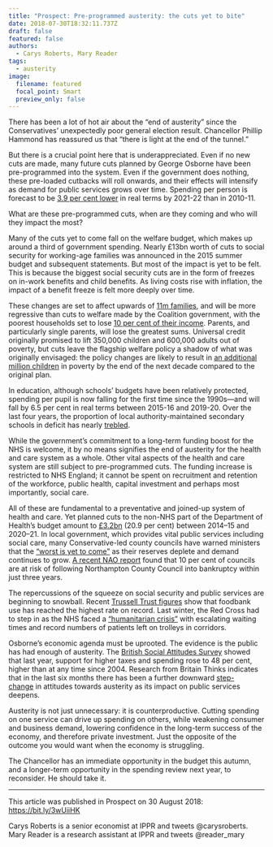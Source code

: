 ```yaml
---
title: "Prospect: Pre-programmed austerity: the cuts yet to bite"
date: 2018-07-30T18:32:11.737Z
draft: false
featured: false
authors:
  - Carys Roberts, Mary Reader
tags:
  - austerity
image:
  filename: featured
  focal_point: Smart
  preview_only: false
---
```

There has been a lot of hot air about the “end of austerity” since the Conservatives’ unexpectedly poor general election result. Chancellor Phillip Hammond has reassured us that “there is light at the end of the tunnel.”

But there is a crucial point here that is underappreciated. Even if no new cuts are made, many future cuts planned by George Osborne have been pre-programmed into the system. Even if the government does nothing, these pre-loaded cutbacks will roll onwards, and their effects will intensify as demand for public services grows over time. Spending per person is forecast to be [3.9 per cent lower](https://www.resolutionfoundation.org/app/uploads/2017/07/Austerity-v2.pdf) in real terms by 2021-22 than in 2010-11.

What are these pre-programmed cuts, when are they coming and who will they impact the most?

Many of the cuts yet to come fall on the welfare budget, which makes up around a third of government spending. Nearly £13bn worth of cuts to social security for working-age families was announced in the 2015 summer budget and subsequent statements. But most of the impact is yet to be felt. This is because the biggest social security cuts are in the form of freezes on in-work benefits and child benefits. As living costs rise with inflation, the impact of a benefit freeze is felt more deeply over time.

These changes are set to affect upwards of [11m families](https://www.resolutionfoundation.org/app/uploads/2017/07/Austerity-v2.pdf), and will be more regressive than cuts to welfare made by the Coalition government, with the poorest households set to lose [10 per cent of their income](https://www.ifs.org.uk/uploads/Spring%20Statement%202018%20-%20Carl%20Emmerson.pdf). Parents, and particularly single parents, will lose the greatest sums. Universal credit originally promised to lift 350,000 children and 600,000 adults out of poverty, but cuts leave the flagship welfare policy a shadow of what was originally envisaged: the policy changes are likely to result in [an additional million children](http://cpag.org.uk/content/austerity-generation-impact-decade-cuts-family-incomes-and-child-poverty) in poverty by the end of the next decade compared to the original plan.

In education, although schools’ budgets have been relatively protected, spending per pupil is now falling for the first time since the 1990s—and will fall by 6.5 per cent in real terms between 2015-16 and 2019-20. Over the last four years, the proportion of local authority-maintained secondary schools in deficit has nearly [trebled](https://epi.org.uk/wp-content/uploads/2018/03/Schools-funding-pressures_EPI.pdf).

While the government’s commitment to a long-term funding boost for the NHS is welcome, it by no means signifies the end of austerity for the health and care system as a whole. Other vital aspects of the health and care system are still subject to pre-programmed cuts. The funding increase is restricted to NHS England; it cannot be spent on recruitment and retention of the workforce, public health, capital investment and perhaps most importantly, social care.

All of these are fundamental to a preventative and joined-up system of health and care. Yet planned cuts to the non-NHS part of the Department of Health’s budget amount to [£3.2bn](https://www.ifs.org.uk/publications/8879) (20.9 per cent) between 2014–15 and 2020–21. In local government, which provides vital public services including social care, many Conservative-led county councils have warned ministers that the [“worst is yet to come”](https://www.theguardian.com/politics/2018/jun/27/english-councils-warn-worst-is-yet-to-come-on-cuts) as their reserves deplete and demand continues to grow. [A recent NAO report](https://www.nao.org.uk/wp-content/uploads/2018/03/Financial-sustainabilty-of-local-authorites-2018.pdf) found that 10 per cent of councils are at risk of following Northampton County Council into bankruptcy within just three years.

The repercussions of the squeeze on social security and public services are beginning to snowball. Recent [Trussell Trust figures](https://www.independent.co.uk/news/uk/home-news/food-bank-uk-benefits-trussell-trust-cost-of-living-highest-rate-a8317001.html) show that foodbank use has reached the highest rate on record. Last winter, the Red Cross had to step in as the NHS faced a [“humanitarian crisis”](https://www.theguardian.com/society/2017/jan/06/nhs-faces-humanitarian-crisis-rising-demand-british-red-cross) with escalating waiting times and record numbers of patients left on trolleys in corridors.

Osborne’s economic agenda must be uprooted. The evidence is the public has had enough of austerity. The [British Social Attitudes Survey](http://www.natcen.ac.uk/news-media/press-releases/2017/june/british-social-attitudes-reveals-britain-wants-less-nanny-state,-more-attentive-parent/) showed that last year, support for higher taxes and spending rose to 48 per cent, higher than at any time since 2004. Research from Britain Thinks indicates that in the last six months there has been a further downward [step-change](https://twitter.com/bbcnewsnight/status/1011727209122299906?lang=en) in attitudes towards austerity as its impact on public services deepens.

Austerity is not just unnecessary: it is counterproductive. Cutting spending on one service can drive up spending on others, while weakening consumer and business demand, lowering confidence in the long-term success of the economy, and therefore private investment. Just the opposite of the outcome you would want when the economy is struggling.

The Chancellor has an immediate opportunity in the budget this autumn, and a longer-term opportunity in the spending review next year, to reconsider. He should take it.

_____________________

This article was published in Prospect on 30 August 2018: https://bit.ly/3wUiiHK

Carys Roberts is a senior economist at IPPR and tweets @carysroberts. Mary Reader is a research assistant at IPPR and tweets @reader_mary

